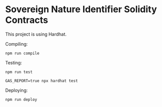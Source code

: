 # Sovereign Nature Identifier Solidity Contracts

This project is using Hardhat.

Compiling:

```shell
npm run compile
```

Testing:

```shell
npm run test
```

```shell
GAS_REPORT=true npx hardhat test
```

Deploying:

```shell
npm run deploy
```
